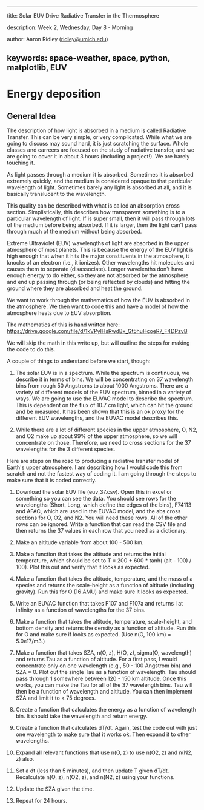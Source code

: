 
---
title: Solar EUV Drive Radiative Transfer in the Thermosphere

description: Week 2, Wednesday, Day 8 - Morning

author: Aaron Ridley (ridley@umich.edu)

keywords: space-weather, space, python, matplotlib, EUV
---

# Energy deposition

## General Idea

The description of how light is absorbed in a medium is called Radiative Transfer.  This can be very simple, or very complicated.  While what we are going to discuss may sound hard, it is just scratching the surface. Whole classes and carreers are focused on the study of radiative transfer, and we are going to cover it in about 3 hours (including a project!).  We are barely touching it.

As light passes through a medium it is absorbed. Sometimes it is absorbed extremely quickly, and the medium is considered opaque to that particular wavelength of light. Sometimes barely any light is absorbed at all, and it is basically translucent to the wavelength.

This quality can be described with what is called an absorption cross section. Simplistically, this describes how transparent something is to a particular wavelength of light.  If is super small, then it will pass through lots of the medium before being absorbed.  If it is larger, then the light can't pass through much of the medium without being absorbed.

Extreme Ultraviolet (EUV) wavelengths of light are absorbed in the upper atmosphere of most planets.  This is because the energy of the EUV light is high enough that when it hits the major constituents in the atmosphere, it knocks of an electron (i.e., it ionizes).  Other wavelengths hit molecules and causes them to separate (disassociate).  Longer wavelenths don't have enough energy to do either, so they are not absorbed by the atmosphere and end up passing through (or being reflected by clouds) and hitting the ground where they are absorbed and heat the ground.

We want to work through the mathematics of how the EUV is absorbed in the atmosphere.  We then want to code this and have a model of how the atmosphere heats due to EUV absorption.

The mathematics of this is hand written here:
https://drive.google.com/file/d/1kVPylHsRwdBx_Gt5huHcoeR7_F4DPzvB

We will skip the math in this write up, but will outline the steps for making the code to do this.

A couple of things to understand before we start, though:

1. The solar EUV is in a spectrum.  While the spectrum is continuous, we describe it in terms of bins. We will be concentrating on 37 wavelength bins from rough 50 Angstroms to about 1000 Angstroms.  There are a variety of different models of the EUV spectrum, binned in a variety of ways.  We are going to use the EUVAC model to describe the spectrum.  This is dependent on the flux of 10.7 cm light, which can hit the ground and be measured.  It has been shown that this is an ok proxy for the different EUV wavelengths, and the EUVAC model describes this.

2. While there are a lot of different species in the upper atmosphere, O, N2, and O2 make up about 99% of the upper atmosphere, so we will concentrate on those.  Therefore, we need to cross sections for the 37 wavelengths for the 3 different species.


Here are steps on the road to producing a radiative transfer model of Earth's upper atmosphere. I am describing how I would code this from scratch and not the fastest way of coding it. I am going through the steps to make sure that it is coded correctly.

1. Download the solar EUV file (euv_37.csv).  Open this in excel or something so you can see the data. You should see rows for the wavelengths (Short, Long, which define the edges of the bins), F74113 and AFAC, which are used in the EUVAC model, and the abs cross sections for O, O2, and N2.  You will need these rows.  All of the other rows can be ignored.  Write a function that can read the CSV file and then returns the 37 values in each row that you need as a dictionary.

2. Make an altitude variable from about 100 - 500 km.

3. Make a function that takes the altitude and returns the initial temperature, which should be set to T = 200 + 600 * tanh( (alt - 100) / 100). Plot this out and verify that it looks as expected.

4. Make a function that takes the altitude, temperature, and the mass of a species and returns the scale-height as a function of altitude (including gravity).  Run this for O (16 AMU) and make sure it looks as expected.

5. Write an EUVAC function that takes F107 and F107a and returns I at infinity as a function of wavelengths for the 37 bins.

6. Make a function that takes the altitude, temperature, scale-height, and bottom density and returns the density as a function of altitude. Run this for O and make sure if looks as expected. (Use n(O, 100 km) = 5.0e17/m3.)

7. Make a function that takes SZA, n(O, z), H(O, z), sigma(O, wavelength) and returns Tau as a function of altitude. For a first pass, I would concentrate only on one wavelength (e.g., 50 - 100 Angstrom bin) and SZA = 0.  Plot out the single Tau as a function of wavelength.  Tau should pass through 1 somewhere between 120 - 150 km altitude.  Once this works, you can make the Tau for all of the 37 wavelength bins. Tau will then be a function of wavelength and altitude.  You can then implement SZA and limit it to < 75 degrees.

8. Create a function that calculates the energy as a function of wavelength bin. It should take the wavelength and return energy.

9. Create a function that calculates dT/dt. Again, test the code out with just one wavelength to make sure that it works ok.  Then expand it to other wavelengths.

10. Expand all relevant functions that use n(O, z) to use n(O2, z) and n(N2, z) also. 

11. Set a dt (less than 5 minutes), and then update T given dT/dt. Recalculate n(O, z), n(O2, z), and n(N2, z) using your functions.

12. Update the SZA given the time.

13. Repeat for 24 hours.

